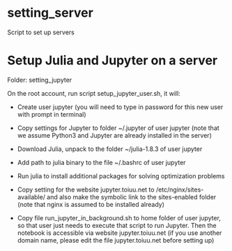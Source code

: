 # setting_server
Script to set up servers

# Setup Julia and Jupyter on a server

Folder: setting_jupyter

On the root account, run script setup_jupyter_user.sh, it will:

- Create user jupyter (you will need to type in password for this new user with prompt in terminal)

- Copy settings for Jupyter to folder ~/.jupyter of user jupyter (note that we assume Python3 and Jupyter are already installed in the server)

- Download Julia, unpack to the folder ~/julia-1.8.3 of user jupyter

- Add path to julia binary to the file ~/.bashrc of user jupyter

- Run julia to install additional packages for solving optimization problems

- Copy setting for the website jupyter.toiuu.net to /etc/nginx/sites-available/ and also make the symbolic link to the sites-enabled folder (note that nginx is assumed to be installed already)

- Copy file run_jupyter_in_background.sh to home folder of user jupyter, so that user just needs to execute that script to run Jupyter. Then the notebook is accessible via website jupyter.toiuu.net (if you use another domain name, please edit the file jupyter.toiuu.net before setting up)

